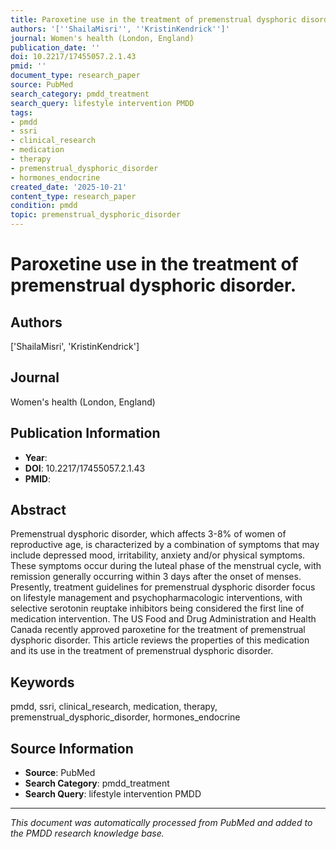 ```yaml
---
title: Paroxetine use in the treatment of premenstrual dysphoric disorder.
authors: '[''ShailaMisri'', ''KristinKendrick'']'
journal: Women's health (London, England)
publication_date: ''
doi: 10.2217/17455057.2.1.43
pmid: ''
document_type: research_paper
source: PubMed
search_category: pmdd_treatment
search_query: lifestyle intervention PMDD
tags:
- pmdd
- ssri
- clinical_research
- medication
- therapy
- premenstrual_dysphoric_disorder
- hormones_endocrine
created_date: '2025-10-21'
content_type: research_paper
condition: pmdd
topic: premenstrual_dysphoric_disorder
---
```


# Paroxetine use in the treatment of premenstrual dysphoric disorder.

## Authors
['ShailaMisri', 'KristinKendrick']

## Journal
Women's health (London, England)

## Publication Information
- **Year**: 
- **DOI**: 10.2217/17455057.2.1.43
- **PMID**: 

## Abstract
Premenstrual dysphoric disorder, which affects 3-8% of women of reproductive age, is characterized by a combination of symptoms that may include depressed mood, irritability, anxiety and/or physical symptoms. These symptoms occur during the luteal phase of the menstrual cycle, with remission generally occurring within 3 days after the onset of menses. Presently, treatment guidelines for premenstrual dysphoric disorder focus on lifestyle management and psychopharmacologic interventions, with selective serotonin reuptake inhibitors being considered the first line of medication intervention. The US Food and Drug Administration and Health Canada recently approved paroxetine for the treatment of premenstrual dysphoric disorder. This article reviews the properties of this medication and its use in the treatment of premenstrual dysphoric disorder.

## Keywords
pmdd, ssri, clinical_research, medication, therapy, premenstrual_dysphoric_disorder, hormones_endocrine

## Source Information
- **Source**: PubMed
- **Search Category**: pmdd_treatment
- **Search Query**: lifestyle intervention PMDD

---
*This document was automatically processed from PubMed and added to the PMDD research knowledge base.*
